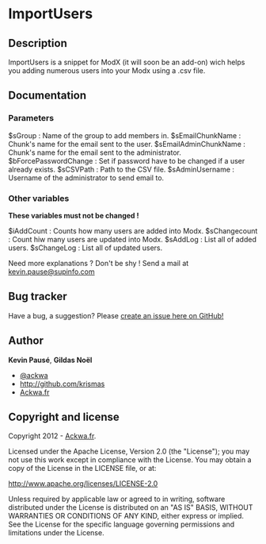 ImportUsers
===

Description
---
ImportUsers is a snippet for ModX (it will soon be an add-on) wich helps you adding numerous users into your Modx using a .csv file.

Documentation
---

### Parameters ###
$sGroup : Name of the group to add members in.
$sEmailChunkName : Chunk's name for the email sent to the user.
$sEmailAdminChunkName : Chunk's name for the email sent to the administrator.
$bForcePasswordChange : Set if password have to be changed if a user already exists.
$sCSVPath : Path to the CSV file.
$sAdminUsername : Username of the administrator to send email to.

### Other variables ###
**These variables must not be changed !**

$iAddCount : Counts how many users are added into Modx.
$sChangecount : Count hiw many users are updated into Modx.
$sAddLog : List all of added users.
$sChangeLog : List all of updated users.

Need more explanations ? Don't be shy ! Send a mail at <kevin.pause@supinfo.com>

Bug tracker
---
Have a bug, a suggestion? Please [create an issue here on GitHub!](https://github.com/ackwa/xboot/issues)

Author
---
**Kevin Pausé**, **Gildas Noël**

+ [@ackwa](http://twitter.com/ackwa)
+ <http://github.com/krismas>
+ [Ackwa.fr](http://www.ackwa.fr)


Copyright and license
---
Copyright 2012 - [Ackwa.fr](http://www.ackwa.fr).

Licensed under the Apache License, Version 2.0 (the "License");
you may not use this work except in compliance with the License.
You may obtain a copy of the License in the LICENSE file, or at:

   <http://www.apache.org/licenses/LICENSE-2.0>

Unless required by applicable law or agreed to in writing, software
distributed under the License is distributed on an "AS IS" BASIS,
WITHOUT WARRANTIES OR CONDITIONS OF ANY KIND, either express or implied.
See the License for the specific language governing permissions and
limitations under the License.